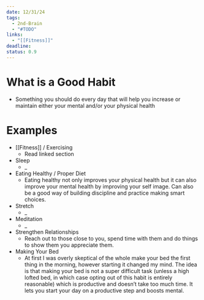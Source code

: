 ```yaml
---
date: 12/31/24
tags:
  - 2nd-Brain
  - "#TODO"
links:
  - "[[Fitness]]"
deadline: 
status: 0.9
---
```

# What is a Good Habit
- Something you should do every day that will help you increase or maintain either your mental and/or your physical health
# Examples
- [[Fitness]] / Exercising
	- Read linked section
- Sleep
	- _
- Eating Healthy / Proper Diet
	- Eating healthy not only improves your physical health but it can also improve your mental health by improving your self image. Can also be a good way of building discipline and practice making smart choices.
- Stretch
	- _
- Meditation
	- _
- Strengthen Relationships
	- Reach out to those close to you, spend time with them and do things to show them you appreciate them.
- Making Your Bed
	- At first I was overly skeptical of the whole make your bed the first thing in the morning, however starting it changed my mind. The idea is that making your bed is not a super difficult task (unless a high lofted bed, in which case opting out of this habit is entirely reasonable) which is productive and doesn’t take too much time. It lets you start your day on a productive step and boosts mental.